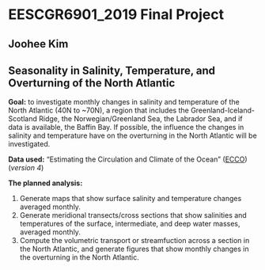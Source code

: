 # EESCGR6901_2019 Final Project

## Joohee Kim

## Seasonality in Salinity, Temperature, and Overturning of the North Atlantic

**Goal:** to investigate monthly changes in salinity and temperature of the North Atlantic (40N to ~70N), a region that includes the Greenland-Iceland-Scotland Ridge, the Norwegian/Greenland Sea, the Labrador Sea, and if data is available, the Baffin Bay. If possible, the influence the changes in salinity and temperature have on the overturning in the North Atlantic will be investigated. 

**Data used:** “Estimating the Circulation and Climate of the Ocean” ([ECCO](https://ecco.jpl.nasa.gov)) (_version 4_)

**The planned analysis:** 

1. Generate maps that show surface salinity and temperature changes averaged monthly.
2. Generate meridional transects/cross sections that show salinities and temperatures of the surface, intermediate, and deep water masses, averaged monthly.
3. Compute the volumetric transport or streamfuction across a section in the North Atlantic, and generate figures that show monthly changes in the overturning in the North Atlantic.

